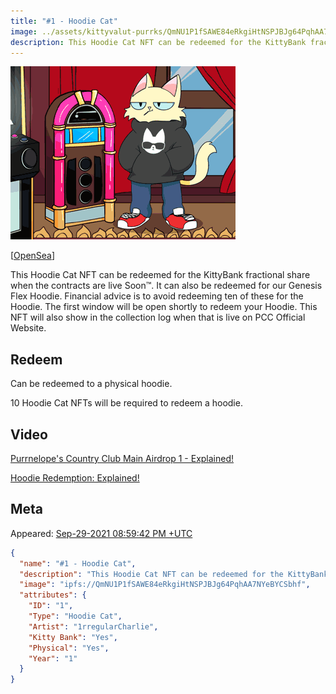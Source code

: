 ```yaml
---
title: "#1 - Hoodie Cat"
image: ../assets/kittyvalut-purrks/QmNU1P1fSAWE84eRkgiHtNSPJBJg64PqhAA7NYeBYCSbhf_resize.gif
description: This Hoodie Cat NFT can be redeemed for the KittyBank fractional or redeem to a physical hoodie.
---
```


[![#1 - Hoodie Cat](../assets/kittyvalut-purrks/QmNU1P1fSAWE84eRkgiHtNSPJBJg64PqhAA7NYeBYCSbhf_resize.gif)](https://ipfs.io/ipfs/QmNU1P1fSAWE84eRkgiHtNSPJBJg64PqhAA7NYeBYCSbhf)

[[OpenSea](https://opensea.io/assets/0xda7d42b6167f1497346d7b2336a6d7a603026db1/0)]

This Hoodie Cat NFT can be redeemed for the KittyBank fractional share when the contracts are live Soon™. It can also be redeemed for our Genesis Flex Hoodie. Financial advice is to avoid redeeming ten of these for the Hoodie. The first window will be open shortly to redeem your Hoodie. This NFT will also show in the collection log when that is live on PCC Official Website.

## Redeem

Can be redeemed to a physical hoodie.

10 Hoodie Cat NFTs will be required to redeem a hoodie.

## Video

[Purrnelope's Country Club Main Airdrop 1 - Explained!](/posts/explained/201109-airdrop-1)

[Hoodie Redemption: Explained!](/posts/explained/202111-hoodie-redemption)

## Meta

Appeared: [Sep-29-2021 08:59:42 PM +UTC](https://etherscan.io/tx/0x46bc5d8257426db66c8153b833da159203d0951651c9a47fb1d3a3cfd41e74b7)

```json
{
  "name": "#1 - Hoodie Cat",
  "description": "This Hoodie Cat NFT can be redeemed for the KittyBank fractional share when the contracts are live Soon™. It can also be redeemed for our Genesis Flex Hoodie. Financial advice is to avoid redeeming ten of these for the Hoodie, but we know we can’t stop all of you. The first window will be open shortly to redeem your Hoodie. This NFT will also show in the collection log when that is live on our website™",
  "image": "ipfs://QmNU1P1fSAWE84eRkgiHtNSPJBJg64PqhAA7NYeBYCSbhf",
  "attributes": {
    "ID": "1",
    "Type": "Hoodie Cat",
    "Artist": "1rregularCharlie",
    "Kitty Bank": "Yes",
    "Physical": "Yes",
    "Year": "1"
  }
}
```
